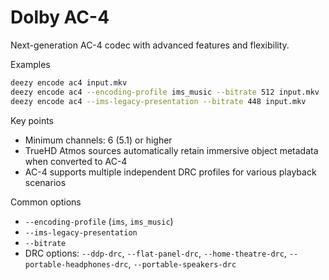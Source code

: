 # Dolby AC-4

Next-generation AC-4 codec with advanced features and flexibility.

Examples

```bash
deezy encode ac4 input.mkv
deezy encode ac4 --encoding-profile ims_music --bitrate 512 input.mkv
deezy encode ac4 --ims-legacy-presentation --bitrate 448 input.mkv
```

Key points

- Minimum channels: 6 (5.1) or higher
- TrueHD Atmos sources automatically retain immersive object metadata when converted to AC-4
- AC-4 supports multiple independent DRC profiles for various playback scenarios

Common options

- `--encoding-profile` (`ims`, `ims_music`)
- `--ims-legacy-presentation`
- `--bitrate`
- DRC options: `--ddp-drc`, `--flat-panel-drc`, `--home-theatre-drc`, `--portable-headphones-drc`, `--portable-speakers-drc`
